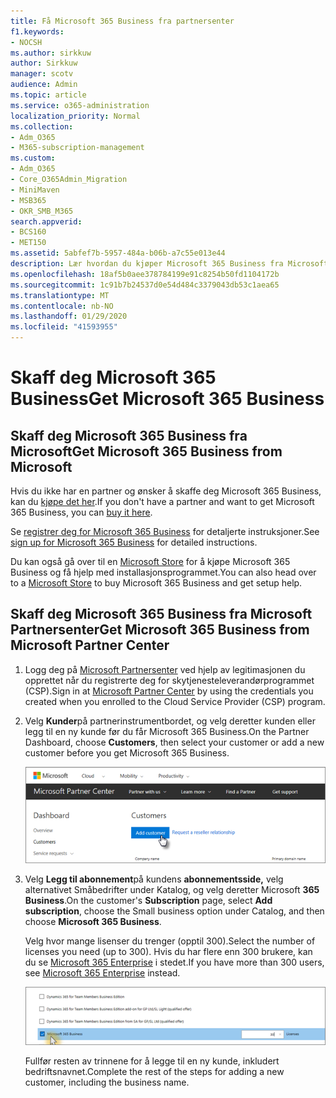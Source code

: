 ```yaml
---
title: Få Microsoft 365 Business fra partnersenter
f1.keywords:
- NOCSH
ms.author: sirkkuw
author: Sirkkuw
manager: scotv
audience: Admin
ms.topic: article
ms.service: o365-administration
localization_priority: Normal
ms.collection:
- Adm_O365
- M365-subscription-management
ms.custom:
- Adm_O365
- Core_O365Admin_Migration
- MiniMaven
- MSB365
- OKR_SMB_M365
search.appverid:
- BCS160
- MET150
ms.assetid: 5abfef7b-5957-484a-b06b-a7c55e013e44
description: Lær hvordan du kjøper Microsoft 365 Business fra Microsoft Partner Center.
ms.openlocfilehash: 18af5b0aee378784199e91c8254b50fd1104172b
ms.sourcegitcommit: 1c91b7b24537d0e54d484c3379043db53c1aea65
ms.translationtype: MT
ms.contentlocale: nb-NO
ms.lasthandoff: 01/29/2020
ms.locfileid: "41593955"
---
```

# <a name="get-microsoft-365-business"></a><span data-ttu-id="21d59-103">Skaff deg Microsoft 365 Business</span><span class="sxs-lookup"><span data-stu-id="21d59-103">Get Microsoft 365 Business</span></span>

## <a name="get-microsoft-365-business-from-microsoft"></a><span data-ttu-id="21d59-104">Skaff deg Microsoft 365 Business fra Microsoft</span><span class="sxs-lookup"><span data-stu-id="21d59-104">Get Microsoft 365 Business from Microsoft</span></span>

<span data-ttu-id="21d59-105">Hvis du ikke har en partner og ønsker å skaffe deg Microsoft 365 Business, kan du [kjøpe det her](https://www.microsoft.com/en-US/microsoft-365/business).</span><span class="sxs-lookup"><span data-stu-id="21d59-105">If you don't have a partner and want to get Microsoft 365 Business, you can [buy it here](https://www.microsoft.com/en-US/microsoft-365/business).</span></span>

<span data-ttu-id="21d59-106">Se [registrer deg for Microsoft 365 Business](sign-up.md) for detaljerte instruksjoner.</span><span class="sxs-lookup"><span data-stu-id="21d59-106">See [sign up for Microsoft 365 Business](sign-up.md) for detailed instructions.</span></span>

<span data-ttu-id="21d59-107">Du kan også gå over til en [Microsoft Store](https://www.microsoft.com/en-us/store/locations/find-a-store?icid=en_US_Store_UH_FAS) for å kjøpe Microsoft 365 Business og få hjelp med installasjonsprogrammet.</span><span class="sxs-lookup"><span data-stu-id="21d59-107">You can also head over to a [Microsoft Store](https://www.microsoft.com/en-us/store/locations/find-a-store?icid=en_US_Store_UH_FAS) to buy Microsoft 365 Business and get setup help.</span></span>
  
## <a name="get-microsoft-365-business-from-microsoft-partner-center"></a><span data-ttu-id="21d59-108">Skaff deg Microsoft 365 Business fra Microsoft Partnersenter</span><span class="sxs-lookup"><span data-stu-id="21d59-108">Get Microsoft 365 Business from Microsoft Partner Center</span></span>

1. <span data-ttu-id="21d59-109">Logg deg på [Microsoft Partnersenter](https://go.microsoft.com/fwlink/p/?linkid=849910) ved hjelp av legitimasjonen du opprettet når du registrerte deg for skytjenesteleverandørprogrammet (CSP).</span><span class="sxs-lookup"><span data-stu-id="21d59-109">Sign in at [Microsoft Partner Center](https://go.microsoft.com/fwlink/p/?linkid=849910) by using the credentials you created when you enrolled to the Cloud Service Provider (CSP) program.</span></span> 
    
2. <span data-ttu-id="21d59-110">Velg **Kunder**på partnerinstrumentbordet, og velg deretter kunden eller legg til en ny kunde før du får Microsoft 365 Business.</span><span class="sxs-lookup"><span data-stu-id="21d59-110">On the Partner Dashboard, choose **Customers**, then select your customer or add a new customer before you get Microsoft 365 Business.</span></span>
    
    ![Legg til en kunde i Microsoft Partner-senteret.](media/ec807d07-bbd2-411f-8fe1-c644cf9a3882.png)
  
3. <span data-ttu-id="21d59-112">Velg **Legg til abonnement**på kundens **abonnementsside,** velg alternativet Småbedrifter under Katalog, og velg deretter Microsoft **365 Business**.</span><span class="sxs-lookup"><span data-stu-id="21d59-112">On the customer's **Subscription** page, select **Add subscription**, choose the Small business option under Catalog, and then choose **Microsoft 365 Business**.</span></span>
    
    <span data-ttu-id="21d59-113">Velg hvor mange lisenser du trenger (opptil 300).</span><span class="sxs-lookup"><span data-stu-id="21d59-113">Select the number of licenses you need (up to 300).</span></span> <span data-ttu-id="21d59-114">Hvis du har flere enn 300 brukere, kan du se [Microsoft 365 Enterprise](https://go.microsoft.com/fwlink/p/?linkid=862316) i stedet.</span><span class="sxs-lookup"><span data-stu-id="21d59-114">If you have more than 300 users, see [Microsoft 365 Enterprise](https://go.microsoft.com/fwlink/p/?linkid=862316) instead.</span></span> 
    
    ![Velg småbedrifter på Ny abonnement-siden.](media/52d99e89-2175-4974-84bb-dd626048541b.png)
  
    <span data-ttu-id="21d59-116">Fullfør resten av trinnene for å legge til en ny kunde, inkludert bedriftsnavnet.</span><span class="sxs-lookup"><span data-stu-id="21d59-116">Complete the rest of the steps for adding a new customer, including the business name.</span></span>
    



